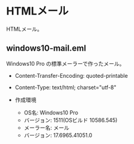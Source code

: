 # HTMLメール

HTMLメール。

## windows10-mail.eml

Windows10 Pro の標準メーラーで作ったメール。

* Content-Transfer-Encoding: quoted-printable
* Content-Type: text/html; charset="utf-8"

* 作成環境
  * OS名: Windows10 Pro
  * バージョン: 1511(OSビルド 10586.545)
  * メーラー名: メール
  * バージョン: 17.6965.41051.0

